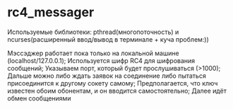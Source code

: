 # rc4_messager

Используемые библиотеки: pthread(многопоточность) и ncurses(расширенный ввод/вывод в терминале + куча проблем:))

Мэссэджер работает пока только на локальной машине (localhost/127.0.0.1);
Используется шифр RC4 для шифрования сообщений;
Указываем порт, который будет прослушиваться (>1000);
Дальше можно либо ждать заявок на соединение либо пытаться присоединится к другому сокету самому;
Предполагается, что ключ известен обоим обонентам, и он вводится самостоятельно;
Далее идёт обмен сообщениями
